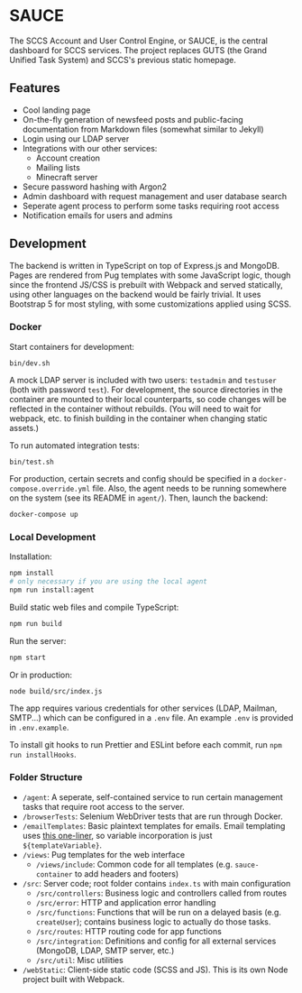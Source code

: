# SAUCE

The SCCS Account and User Control Engine, or SAUCE, is the central dashboard for SCCS services. The
project replaces GUTS (the Grand Unified Task System) and SCCS's previous static homepage.

## Features

- Cool landing page
- On-the-fly generation of newsfeed posts and public-facing documentation from Markdown files
  (somewhat similar to Jekyll)
- Login using our LDAP server
- Integrations with our other services:
  - Account creation
  - Mailing lists
  - Minecraft server
- Secure password hashing with Argon2
- Admin dashboard with request management and user database search
- Seperate agent process to perform some tasks requiring root access
- Notification emails for users and admins

## Development

The backend is written in TypeScript on top of Express.js and MongoDB. Pages are rendered from Pug
templates with some JavaScript logic, though since the frontend JS/CSS is prebuilt with Webpack and
served statically, using other languages on the backend would be fairly trivial. It uses Bootstrap 5
for most styling, with some customizations applied using SCSS.

### Docker

Start containers for development:

```
bin/dev.sh
```

A mock LDAP server is included with two users: `testadmin` and `testuser` (both with password
`test`). For development, the source directories in the container are mounted to their local
counterparts, so code changes will be reflected in the container without rebuilds. (You will need to
wait for webpack, etc. to finish building in the container when changing static assets.)

To run automated integration tests:

```
bin/test.sh
```

For production, certain secrets and config should be specified in a `docker-compose.override.yml`
file. Also, the agent needs to be running somewhere on the system (see its README in `agent/`).
Then, launch the backend:

```
docker-compose up
```

### Local Development

Installation:

```bash
npm install
# only necessary if you are using the local agent
npm run install:agent
```

Build static web files and compile TypeScript:

```bash
npm run build
```

Run the server:

```bash
npm start
```

Or in production:

```
node build/src/index.js
```

The app requires various credentials for other services (LDAP, Mailman, SMTP...) which can be
configured in a `.env` file. An example `.env` is provided in `.env.example`.

To install git hooks to run Prettier and ESLint before each commit, run `npm run installHooks`.

### Folder Structure

- `/agent`: A seperate, self-contained service to run certain management tasks that require root
  access to the server.
- `/browserTests`: Selenium WebDriver tests that are run through Docker.
- `/emailTemplates`: Basic plaintext templates for emails. Email templating uses
  [this one-liner](https://stackoverflow.com/a/41077811), so variable incorporation is just
  `${templateVariable}`.
- `/views`: Pug templates for the web interface
  - `/views/include`: Common code for all templates (e.g. `sauce-container` to add headers and
    footers)
- `/src`: Server code; root folder contains `index.ts` with main configuration
  - `/src/controllers`: Business logic and controllers called from routes
  - `/src/error`: HTTP and application error handling
  - `/src/functions`: Functions that will be run on a delayed basis (e.g. `createUser`); contains
    business logic to actually do those tasks.
  - `/src/routes`: HTTP routing code for app functions
  - `/src/integration`: Definitions and config for all external services (MongoDB, LDAP, SMTP
    server, etc.)
  - `/src/util`: Misc utilities
- `/webStatic`: Client-side static code (SCSS and JS). This is its own Node project built with
  Webpack.

